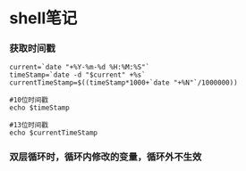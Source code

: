# shell笔记


### 获取时间戳
```
current=`date "+%Y-%m-%d %H:%M:%S"`
timeStamp=`date -d "$current" +%s`
currentTimeStamp=$((timeStamp*1000+`date "+%N"`/1000000))

#10位时间戳
echo $timeStamp

#13位时间戳
echo $currentTimeStamp

```

### 双层循环时，循环内修改的变量，循环外不生效